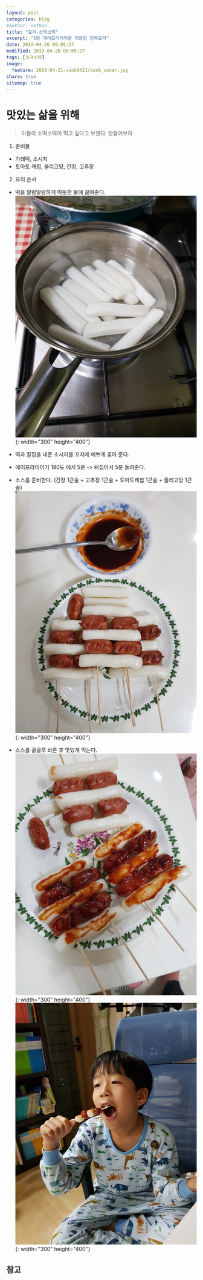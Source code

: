 ```yaml
---
layout: post
categories: blog
#author: nathan
title: "요리-소떡소떡"
excerpt: "1탄 에어프라이어를 이용한 전복요리"
date: 2019-04-26 00:05:27
modified: 2019-04-26 00:05:27
tags: [소떡소떡]
image:
  feature: 2019-04-21-cook0421/cook_cover.jpg
share: true
sitemap: true
---
```

# 맛있는 삶을 위해

> 아들이 소떡소떡이 먹고 싶다고 보챈다. 만들어보자 

1. 준비물
 - 가래떡, 소시지
 - 토마토 캐첩, 올리고당, 간장, 고추장  

2. 요리 순서
 - 떡을 말랑말랑하게 따뜻한 물에 끓여준다.  
 ![4cook](/images/2019-04-26-cook0426/cook01.jpg){: width="300" height="400"}

 - 떡과 칼집을 내준 소시지를 꼬치에 예쁘게 꽂아 준다.  
 - 에이프라이어기 180도 에서 5분 -> 뒤집어서 5분 돌려준다.  
 - 소스를 준비한다. (간장 1큰술 + 고추장 1큰술 + 토마토캐첩 1큰술 + 올리고당 1큰술)  
 ![4cook](/images/2019-04-26-cook0426/cook02.jpg){: width="300" height="400"}

 - 소스를 골골루 바른 후 맛있게 먹는다.  
 ![4cook](/images/2019-04-26-cook0426/cook03.jpg){: width="300" height="400"}  
 ![4cook](/images/2019-04-26-cook0426/cook04.jpg){: width="300" height="400"}

## 참고




<!--
### 2019년 03월 xx일 강습
1. 장소 : 군포 근로자 복지관
2. 시간 : 21:00~21:50
3. 운동량(단위 m) : 1,200
  - 평균 스트로크 : 9.5
  - 평균 페이스 : 1분46초/100m
  - 이동시간/총운동시간: 20:44 / 1:08:55
  - 칼로리 : 247

![gamin1](/images/2019-02-27-swimming0227/0227_1.jpg){: width="300" height="400"}{: .center}
![gamin2](/images/2019-02-27-swimming0227/0227_2.jpg){: width="300" height="400"}{: .center}

평균 스트로크 수치를 중점 적으로 보고있다.  
현재 9.5~9.8 정도 나온다. 8점 대로 낮추는걸 목표로 열심히 물질 해보자.

## Reference

* [https://pivotal.io/cicd](https://pivotal.io/cicd)
-->
